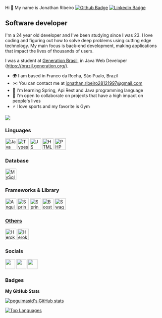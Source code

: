 Hi 👋 My name is Jonathan Ribeiro
[![Github Badge](https://img.shields.io/badge/-Github-000?style=flat-square&logo=Github&logoColor=white&link=https://github.com/jonathan-rSantos)](https://github.com/jonathan-rSantos)
[![Linkedin Badge](https://img.shields.io/badge/-LinkedIn-blue?style=flat-square&logo=Linkedin&logoColor=white&link=https://www.linkedin.com/in/jonathan-ribeiro-dos-santos-0160a4157/)](https://www.linkedin.com/in/jonathan-ribeiro-dos-santos-0160a4157/)

Software developer
-----------------------------

I'm a 24 year old developer and I've been studying since I was 23. I love coding and figuring out how to solve deep problems using cutting edge technology. My main focus is back-end development, making applications that impact the lives of thousands of users.

I was a student at [Generation Brasil](https://brazil.generation.org/), in Java Web Developer (https://brazil.generation.org/).

* 🌍 I am based in Franco da Rocha, São Pualo, Brazil
* ✉️ You can contact me at [jonathan.ribeiro28121997@gmail.com](mailto:jonathan.ribeiro28121997@gmail.com)
* 🧠 I'm learning Spring, Api Rest and Java programming language
* 🤝 I'm open to collaborate on projects that have a high impact on people's lives
* ⚡ I love sports and my favorite is Gym

<a href="https://github.com/jonathan-rSantos" target="_blank" rel="noreferrer"><img
src="https://img.shields.io/github/followers/jonathan-rSantos?logo=github&style=for-the-badge&color=3382ed&labelColor=171717" /></a>

### Linguages

<p align="left">

  <a href="https://www.java.com/pt-BR/" target="_blank" rel="noreferrer"><img src="https://img.shields.io/badge/Java-ED8B00?style=for-the-badge&logo=java&logoColor=white" width="36" height="36" alt="Java" /></a>
<a href="https://www.typescriptlang.org/" target="_blank" rel="noreferrer"><img src="https://raw.githubusercontent.com/danielcranney/readme-generator/main/public/icons/skills/typescript-colored.svg" width="36" height="36" alt="Typescript" /></a>
<a href="https://www.javascript.com/" target="_blank" rel="noreferrer"><img src="https://img.shields.io/badge/JavaScript-323330?style=for-the-badge&logo=javascript&logoColor=F7DF1E" width="36" height="36" alt="JS" /></a>
<a href="https://developer.mozilla.org/en-US/docs/Glossary/HTML5" target="_blank" rel="noreferrer"><img src="https://raw.githubusercontent.com/danielcranney/readme-generator/main/public/icons/skills/html5-colored.svg" width="36" height="36" alt="HTML5" /></a>
<a href="https://www.php.net/" target="_blank" rel="noreferrer"><img src="https://img.shields.io/badge/PHP-777BB4?style=for-the-badge&logo=php&logoColor=white" width="36" height="36" alt="PHP" /></a>

</p>

### Database

<p align="left">  <a href="https://www.mysql.com/" target="_blank" rel="noreferrer"><img src="https://img.shields.io/badge/MySQL-005C84?style=for-the-badge&logo=mysql&logoColor=white" width="36" height="36" alt="MySql" /></a></p>

### Frameworks & Library

<p align="left"><a href="https://angular.io/" target="_blank" rel="noreferrer"><img src="https://img.shields.io/badge/Angular-DD0031?style=for-the-badge&logo=angular&logoColor=white" width="36" height="36" alt="Angular" /></a> <a href=" https://spring.io" target="_blank" rel="noreferrer"><img src="https://img.shields.io/badge/Spring-6DB33F?style=for-the-badge&logo=spring&logoColor=white" width="36" height="36" alt="Spring" /></a> <a href=" https://spring.io/projects/spring-boot" target="_blank" rel="noreferrer"><img src="https://img.shields.io/badge/Spring_Boot-F2F4F9?style=for-the-badge&logo=spring-boot" width="36" height="36" alt="Spring Boot" /></a> <a href=" https://getbootstrap.com.br/" target="_blank" rel="noreferrer"><img src="https://img.shields.io/badge/Bootstrap-563D7C?style=for-the-badge&logo=bootstrap&logoColor=white" width="36" height="36" alt="Boostrap" /></a> 
 <a href="https://swagger.io/" target="_blank" rel="noreferrer"><img src="https://img.shields.io/badge/Swagger-85EA2D?style=for-the-badge&logo=Swagger&logoColor=white" width="36" height="36" alt="Swagger" /></a</p>






### Others

<p align="left"><a href="https://www.heroku.com/" target="_blank" rel="noreferrer"><img src="https://raw.githubusercontent.com/danielcranney/readme-generator/main/public/icons/skills/heroku-colored.svg" width="36" height="36" alt="Heroku" /></a> <a href="https://www.docker.com/" target="_blank" rel="noreferrer"><img src="https://img.shields.io/badge/Docker-2CA5E0?style=for-the-badge&logo=docker&logoColor=white" width="36" height="36" alt="Heroku" /></a>   </p>

### Socials

<p align="left">  <a href="https://github.com/jonathan-rSantos" target="_blank" rel="noreferrer"><img src="https://raw.githubusercontent.com/danielcranney/readme-generator/main/public/icons/socials/github-dark.svg" width="32" height="32" /></a> <a href="https://www.linkedin.com/in/jonathan-ribeiro-dos-santos-0160a4157/" target="_blank" rel="noreferrer"><img src="https://raw.githubusercontent.com/danielcranney/readme-generator/main/public/icons/socials/linkedin.svg" width="32" height="32" /></a> <a href="https://pt.stackoverflow.com/users/293217/jonathan-ribeiro-dos-santos" target="_blank" rel="noreferrer"><img src="https://raw.githubusercontent.com/danielcranney/readme-generator/main/public/icons/socials/stackoverflow.svg" width="32" height="32" /></a></p>

### Badges

<b>My GitHub Stats</b>
   
   <a href="http://www.github.com/peguimasid"><img src="https://github-readme-stats-peguimasid.vercel.app/api?username=jonathan-rSantos&show_icons=true&hide=&count_private=true&title_color=3382ed&text_color=ffffff&icon_color=3382ed&bg_color=171717&hide_border=true&show_icons=true" alt="peguimasid's GitHub stats" /></a>

<a href="https://github.com/jonathan-rSantos" align="left"><img src="https://github-readme-stats-peguimasid.vercel.app/api/top-langs/?username=jonathan-rSantos&layout=compact&title_color=3382ed&text_color=ffffff&icon_color=3382ed&bg_color=171717&hide_border=true&locale=en&custom_title=Top%20%Languages" alt="Top Languages" /></a>
